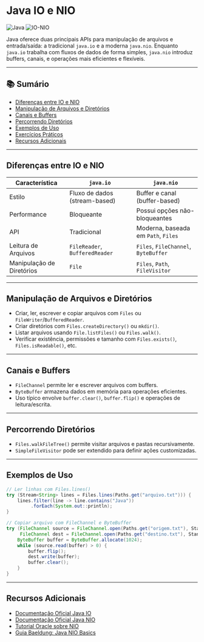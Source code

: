 # Java IO e NIO

![Java](https://img.shields.io/badge/Java-21-blue) ![IO-NIO](https://img.shields.io/badge/IO--NIO-Java%208%2B-yellowgreen)

Java oferece duas principais APIs para manipulação de arquivos e entrada/saída: a tradicional `java.io` e a moderna `java.nio`. Enquanto `java.io` trabalha com fluxos de dados de forma simples, `java.nio` introduz buffers, canais, e operações mais eficientes e flexíveis.

---

## 📚 Sumário

- [Diferenças entre IO e NIO](#diferenças-entre-io-e-nio)
- [Manipulação de Arquivos e Diretórios](#manipulação-de-arquivos-e-diretórios)
- [Canais e Buffers](#canais-e-buffers)
- [Percorrendo Diretórios](#percorrendo-diretórios)
- [Exemplos de Uso](#exemplos-de-uso)
- [Exercícios Práticos](#exercícios-práticos)
- [Recursos Adicionais](#recursos-adicionais)

---

## Diferenças entre IO e NIO

| Característica            | `java.io`                      | `java.nio`                           |
| ------------------------- | ------------------------------ | ------------------------------------ |
| Estilo                    | Fluxo de dados (stream-based)  | Buffer e canal (buffer-based)        |
| Performance               | Bloqueante                     | Possui opções não-bloqueantes        |
| API                       | Tradicional                    | Moderna, baseada em `Path`, `Files`  |
| Leitura de Arquivos       | `FileReader`, `BufferedReader` | `Files`, `FileChannel`, `ByteBuffer` |
| Manipulação de Diretórios | `File`                         | `Files`, `Path`, `FileVisitor`       |

---

## Manipulação de Arquivos e Diretórios

- Criar, ler, escrever e copiar arquivos com `Files` ou `FileWriter`/`BufferedReader`.
- Criar diretórios com `Files.createDirectory()` ou `mkdir()`.
- Listar arquivos usando `File.listFiles()` ou `Files.walk()`.
- Verificar existência, permissões e tamanho com `Files.exists()`, `Files.isReadable()`, etc.

---

## Canais e Buffers

- `FileChannel` permite ler e escrever arquivos com buffers.
- `ByteBuffer` armazena dados em memória para operações eficientes.
- Uso típico envolve `buffer.clear()`, `buffer.flip()` e operações de leitura/escrita.

---

## Percorrendo Diretórios

- `Files.walkFileTree()` permite visitar arquivos e pastas recursivamente.
- `SimpleFileVisitor` pode ser extendido para definir ações customizadas.

---

## Exemplos de Uso

```java
// Ler linhas com Files.lines()
try (Stream<String> lines = Files.lines(Paths.get("arquivo.txt"))) {
    lines.filter(line -> line.contains("Java"))
         .forEach(System.out::println);
}

// Copiar arquivo com FileChannel e ByteBuffer
try (FileChannel source = FileChannel.open(Paths.get("origem.txt"), StandardOpenOption.READ);
     FileChannel dest = FileChannel.open(Paths.get("destino.txt"), StandardOpenOption.CREATE, StandardOpenOption.WRITE)) {
    ByteBuffer buffer = ByteBuffer.allocate(1024);
    while (source.read(buffer) > 0) {
        buffer.flip();
        dest.write(buffer);
        buffer.clear();
    }
}
```

---

## Recursos Adicionais

- [Documentação Oficial Java IO](https://docs.oracle.com/javase/8/docs/api/java/io/package-summary.html)
- [Documentação Oficial Java NIO](https://docs.oracle.com/javase/8/docs/api/java/nio/file/package-summary.html)
- [Tutorial Oracle sobre NIO](https://docs.oracle.com/javase/tutorial/essential/io/file.html)
- [Guia Baeldung: Java NIO Basics](https://www.baeldung.com/java-nio)
